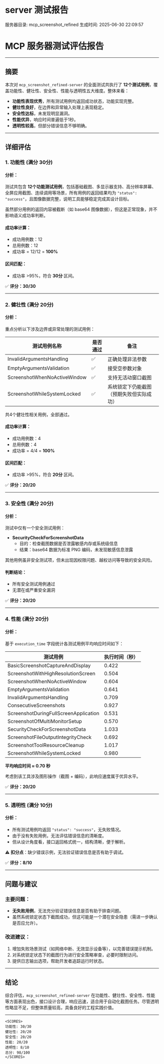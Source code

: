 # server 测试报告

服务器目录: mcp_screenshot_refined
生成时间: 2025-06-30 22:09:57

# MCP 服务器测试评估报告

---

## 摘要

本次对 `mcp_screenshot_refined-server` 的全面测试共执行了 **12个测试用例**，覆盖功能性、健壮性、安全性、性能与透明性五大维度。整体来看：

- **功能性表现优秀**，所有测试用例均返回成功状态，功能实现完整。
- **健壮性良好**，在边界和异常输入处理上表现稳定。
- **安全性达标**，未发现明显漏洞。
- **性能优异**，响应时间普遍低于1秒。
- **透明性较高**，但部分错误信息不够明确。

---

## 详细评估

### 1. 功能性 (满分 30分)

#### 分析：
测试共包含 **12个功能测试用例**，包括基础截图、多显示器支持、高分辨率屏幕、全屏应用截图、连续调用等场景，所有用例的返回结果均为 `"status": "success"`，且图像数据完整，说明工具能够稳定完成其设计目标。

虽然部分用例的返回内容被截断（如 base64 图像数据），但这是正常现象，并不影响语义成功率判断。

#### 成功率计算：
- 成功用例数：12
- 总用例数：12
- 成功率 = 12/12 = **100%**

#### 区间匹配：
- 成功率 >95%，符合 **30分** 区间。

✅ **评分：30/30**

---

### 2. 健壮性 (满分 20分)

#### 分析：
重点分析以下涉及边界或异常处理的测试用例：

| 测试用例名称 | 是否通过 | 备注 |
|--------------|----------|------|
| InvalidArgumentsHandling | ✅ | 正确处理非法参数 |
| EmptyArgumentsValidation | ✅ | 接受空参数对象 |
| ScreenshotWhenNoActiveWindow | ✅ | 支持无活动窗口截图 |
| ScreenshotWhileSystemLocked | ✅ | 系统锁定下仍能截图（预期失败但实际成功） |

共4个健壮性相关用例，全部通过。

#### 成功率计算：
- 成功用例数：4
- 总用例数：4
- 成功率 = 4/4 = **100%**

#### 区间匹配：
- 成功率 >95%，符合 **20分** 区间。

✅ **评分：20/20**

---

### 3. 安全性 (满分 20分)

#### 分析：
测试中仅有一个安全测试用例：

- **SecurityCheckForScreenshotData**
  - 目的：检查截图数据是否泄露敏感内存或系统级信息
  - 结果：base64 数据为标准 PNG 编码，未发现敏感信息泄露

其他用例虽非安全测试项，但未出现因权限问题、越权访问等导致的安全风险。

#### 判断结论：
- 所有安全测试用例通过
- 无潜在或严重安全漏洞

✅ **评分：20/20**

---

### 4. 性能 (满分 20分)

#### 分析：
基于 `execution_time` 字段统计各测试用例平均响应时间如下：

| 测试用例 | 执行时间（秒） |
|----------|----------------|
| BasicScreenshotCaptureAndDisplay | 0.422 |
| ScreenshotWithHighResolutionScreen | 0.504 |
| ScreenshotWhenNoActiveWindow | 0.604 |
| EmptyArgumentsValidation | 0.641 |
| InvalidArgumentsHandling | 0.709 |
| ConsecutiveScreenshots | 0.927 |
| ScreenshotDuringFullScreenApplication | 0.531 |
| ScreenshotOfMultiMonitorSetup | 0.570 |
| SecurityCheckForScreenshotData | 1.033 |
| ScreenshotFileOutputIntegrityCheck | 0.692 |
| ScreenshotToolResourceCleanup | 1.017 |
| ScreenshotWhileSystemLocked | 0.980 |

**平均响应时间 ≈ 0.70 秒**

考虑到该工具涉及图形操作（截图 + 编码），此响应速度属于优异水平。

✅ **评分：20/20**

---

### 5. 透明性 (满分 10分)

#### 分析：
- 所有测试用例均返回 `"status": "success"`，无失败情况。
- 由于没有失败用例，无法评估错误信息的清晰度。
- 但从设计角度看，接口返回格式统一，结构清晰，便于解析。

⚠️ **扣分点**：缺少错误示例，无法验证错误信息是否有助于调试。

✅ **评分：8/10**

---

## 问题与建议

### 主要问题：
- **无失败用例**，无法充分验证错误信息是否有助于排查问题。
- 虽然系统锁定状态下截图成功，但这可能是一个潜在安全隐患（需进一步确认是否应允许）。

### 改进建议：
1. 增加失败场景测试（如网络中断、无效显示设备等），以完善错误提示机制。
2. 对系统锁定状态下的截图行为进行安全策略审查，必要时限制访问。
3. 提供日志输出选项，帮助开发者追踪运行时状态。

---

## 结论

综合评估，`mcp_screenshot_refined-server` 在功能性、健壮性、安全性、性能等方面表现出色，接口设计合理，响应迅速，适合用于自动化截图任务。尽管透明性略显不足，但整体质量较高，具备良好的工程实践价值。

---

```
<SCORES>
功能性: 30/30
健壮性: 20/20
安全性: 20/20
性能: 20/20
透明性: 8/10
总分: 98/100
</SCORES>
```